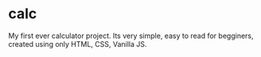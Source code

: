 # calc
My first ever calculator project. Its very simple, easy to read for begginers, created using only HTML, CSS, Vanilla JS.
